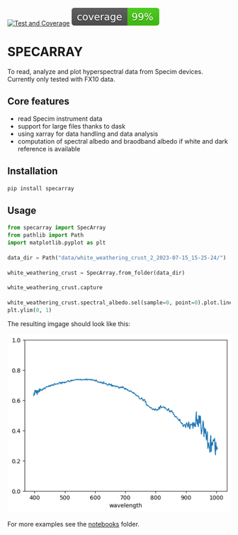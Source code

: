 [![Test and Coverage](https://github.com/tgoelles/specarray/actions/workflows/test_docker.yml/badge.svg)](https://github.com/tgoelles/specarray/actions/workflows/test_docker.yml)
[![Coverage Status](coverage.svg)](https://your-project-url)

# SPECARRAY

To read, analyze and plot hyperspectral data from Specim devices. Currently only tested with FX10 data.

## Core features

* read Specim instrument data 
* support for large files thanks to dask
* using xarray for data handling and data analysis
* computation of spectral albedo and braodband albedo if white and dark reference is available

## Installation

```bash
pip install specarray
```

## Usage

```python
from specarray import SpecArray
from pathlib import Path
import matplotlib.pyplot as plt

data_dir = Path("data/white_weathering_crust_2_2023-07-15_15-25-24/")

white_weathering_crust = SpecArray.from_folder(data_dir)

white_weathering_crust.capture

white_weathering_crust.spectral_albedo.sel(sample=0, point=0).plot.line()
plt.ylim(0, 1)
```

The resulting imgage should look like this:

![Spectrum](https://github.com/tgoelles/specarray/blob/main/images/output.png?raw=true)



For more examples see the [notebooks](https://github.com/tgoelles/specarray/tree/main/notebooks) folder.
